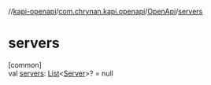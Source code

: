 //[kapi-openapi](../../../index.md)/[com.chrynan.kapi.openapi](../index.md)/[OpenApi](index.md)/[servers](servers.md)

# servers

[common]\
val [servers](servers.md): [List](https://kotlinlang.org/api/latest/jvm/stdlib/kotlin.collections/-list/index.html)&lt;[Server](../-server/index.md)&gt;? = null
